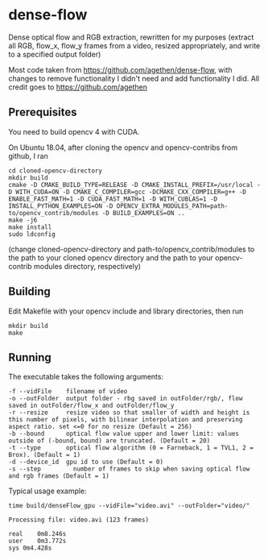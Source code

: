 # dense-flow
Dense optical flow and RGB extraction, rewritten for my purposes (extract all RGB, flow_x, flow_y frames from a video, resized appropriately, and write to a specified output folder)

Most code taken from https://github.com/agethen/dense-flow, with changes to remove functionality I didn't need and add functionality I did. All credit goes to https://github.com/agethen

## Prerequisites
You need to build opencv 4 with CUDA.

On Ubuntu 18.04, after cloning the opencv and opencv-contribs from github, I ran 

```
cd cloned-opencv-directory
mkdir build
cmake -D CMAKE_BUILD_TYPE=RELEASE -D CMAKE_INSTALL_PREFIX=/usr/local -D WITH_CUDA=ON -D CMAKE_C_COMPILER=gcc -DCMAKE_CXX_COMPILER=g++ -D ENABLE_FAST_MATH=1 -D CUDA_FAST_MATH=1 -D WITH_CUBLAS=1 -D INSTALL_PYTHON_EXAMPLES=ON -D OPENCV_EXTRA_MODULES_PATH=path-to/opencv_contrib/modules -D BUILD_EXAMPLES=ON ..
make -j6
make install
sudo ldconfig
```

(change cloned-opencv-directory and path-to/opencv_contrib/modules to the path to your cloned opencv directory and the path to your opencv-contrib modules directory, respectively)

## Building
Edit Makefile with your opencv include and library directories, then run

```
mkdir build
make
```

## Running
The executable takes the following arguments:
```
-f --vidFile    filename of video
-o --outFolder  output folder - rbg saved in outFolder/rgb/, flow saved in outFolder/flow_x and outFolder/flow_y
-r --resize     resize video so that smaller of width and height is this number of pixels, with bilinear interpolation and preserving aspect ratio. set <=0 for no resize (Default = 256)
-b --bound      optical flow value upper and lower limit: values outside of (-bound, bound) are truncated. (Default = 20)
-t --type       optical flow algorithm (0 = Farneback, 1 = TVL1, 2 = Brox). (Default = 1)
-d --device_id  gpu id to use (Default = 0)
-s --step         number of frames to skip when saving optical flow and rgb frames (Default = 1)
```

Typical usage example:
```
time build/denseFlow_gpu --vidFile="video.avi" --outFolder="video/"

Processing file: video.avi (123 frames)

real	0m8.246s
user	0m3.772s
sys 0m4.428s
```